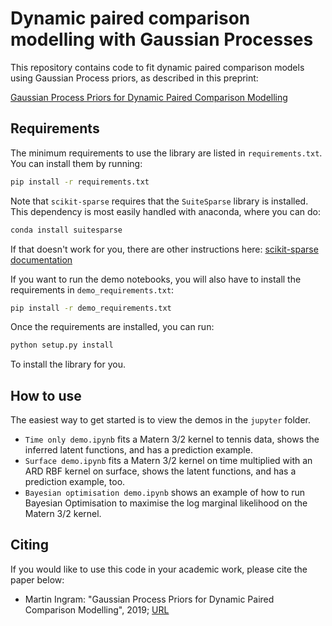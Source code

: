 # Dynamic paired comparison modelling with Gaussian Processes

This repository contains code to fit dynamic paired comparison models using
Gaussian Process priors, as described in this preprint:

[Gaussian Process Priors for Dynamic Paired Comparison Modelling](https://arxiv.org/abs/1902.07378)

## Requirements

The minimum requirements to use the library are listed in `requirements.txt`.
You can install them by running:

```bash
pip install -r requirements.txt
```

Note that `scikit-sparse` requires that the `SuiteSparse` library is installed.
This dependency is most easily handled with anaconda, where you can do:

```bash
conda install suitesparse
```

If that doesn't work for you, there are other instructions here: [scikit-sparse
documentation](https://scikit-sparse.readthedocs.io/en/latest/overview.html#requirements)

If you want to run the demo notebooks, you will also have to install the
requirements in `demo_requirements.txt`:

```bash
pip install -r demo_requirements.txt
```

Once the requirements are installed, you can run:

```bash
python setup.py install
```

To install the library for you.

## How to use

The easiest way to get started is to view the demos in the `jupyter` folder.

* `Time only demo.ipynb` fits a Matern 3/2 kernel to tennis data, shows the
  inferred latent functions, and has a prediction example.
* `Surface demo.ipynb` fits a Matern 3/2 kernel on time multiplied with an ARD
  RBF kernel on surface, shows the latent functions, and has a prediction
  example, too.
* `Bayesian optimisation demo.ipynb` shows an example of how to run Bayesian
  Optimisation to maximise the log marginal likelihood on the Matern 3/2 kernel.

## Citing

If you would like to use this code in your academic work, please cite the paper
below:

* Martin Ingram: "Gaussian Process Priors for Dynamic Paired Comparison
  Modelling", 2019; [URL](http://arxiv.org/abs/1902.07378)
